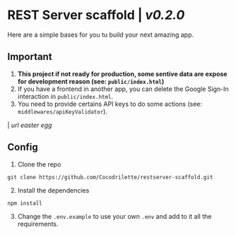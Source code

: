 # REST Server scaffold | *v0.2.0*

Here are a simple bases for you tu build your next amazing app.

## **Important**

1. **This project if not ready for production, some sentive data are expose for development reason (see: `public/index.html`)** 
2. If you have a frontend in another app, you can delete the Google Sign-In interaction in `public/index.html`.
3. You need to provide certains API keys to do some actions (see: `middlewares/apiKeyValidator`).

| *url easter egg* 
<!-- https://your-domain/110011/ -->
## Config

1. Clone the repo
```
git clone https://github.com/Cocodrilette/restserver-scaffold.git
```

2. Install the dependencies
```
npm install
```

3. Change the `.env.example` to use your own `.env` and add to it all the requirements.
